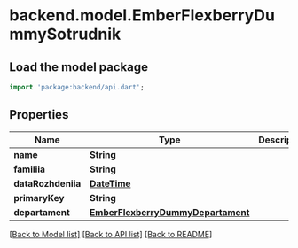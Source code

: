 # backend.model.EmberFlexberryDummySotrudnik

## Load the model package
```dart
import 'package:backend/api.dart';
```

## Properties
Name | Type | Description | Notes
------------ | ------------- | ------------- | -------------
**name** | **String** |  | [optional] 
**familiia** | **String** |  | [optional] 
**dataRozhdeniia** | [**DateTime**](DateTime.md) |  | [optional] 
**primaryKey** | **String** |  | [optional] 
**departament** | [**EmberFlexberryDummyDepartament**](EmberFlexberryDummyDepartament.md) |  | [optional] 

[[Back to Model list]](../README.md#documentation-for-models) [[Back to API list]](../README.md#documentation-for-api-endpoints) [[Back to README]](../README.md)


